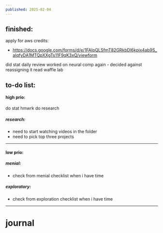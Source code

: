 ```yaml
---
published: 2025-02-04
---
```

## finished:

apply for aws credits:
- https://docs.google.com/forms/d/e/1FAIpQLSfmT82GRkbDl6kpjx4ab9S_aIqfyDA1MTQpXXgTs11F9qK3xQ/viewform

did stat daily review
worked on neural comp again - decided against reassigning it
read waffle lab
## to-do list:

#### high prio:

do stat hmwrk 
do research 
##### research:
- need to start watching videos in the folder
- need to pick top three projects


----

#### low prio:
##### menial:
- check from menial checklist when i have time
##### exploratory:
- check from exploration checklist when i have time


---
# journal
